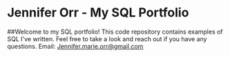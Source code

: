 # Jennifer Orr - My SQL Portfolio

##Welcome to my SQL portfolio! This code repository contains examples of SQL I've written. Feel free to take a look and reach out if you have any questions.
Email: Jennifer.marie.orr@gmail.com 
